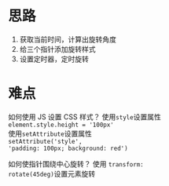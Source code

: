 # 思路

1. 获取当前时间，计算出旋转角度
2. 给三个指针添加旋转样式
3. 设置定时器，定时旋转

# 难点

如何使用 JS 设置 CSS 样式？
使用<code>style</code>设置属性<br>
<code>element.style.height = '100px'</code><br>
使用<code>setAttribute</code>设置属性<br>
<code>setAttribute('style', 'padding: 100px; background: red')</code>

如何使指针围绕中心旋转？
使用 <code>transform: rotate(45deg)</code>设置元素旋转
